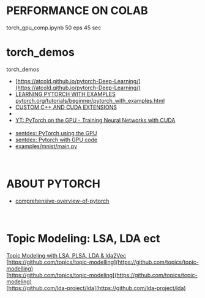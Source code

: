 # PERFORMANCE ON COLAB

   torch_gpu_comp.ipynb 50 eps 45 sec

# torch_demos
torch_demos

* [https://atcold.github.io/pytorch-Deep-Learning/](https://atcold.github.io/pytorch-Deep-Learning/)
* [LEARNING PYTORCH WITH EXAMPLES pytorch.org/tutorials/beginner/pytorch_with_examples.html](https://pytorch.org/tutorials/beginner/pytorch_with_examples.html)<br>
* [CUSTOM C++ AND CUDA EXTENSIONS](https://pytorch.org/tutorials/advanced/cpp_extension.html)<br>
* []()<br>
* [YT: PyTorch on the GPU - Training Neural Networks with CUDA](https://youtu.be/Bs1mdHZiAS8)<br>
[]()<br>
* [sentdex: PyTorch using the GPU](https://youtu.be/6gk7giKER6s)<br>
* [sentdex: Pytorch with GPU code ](https://pythonprogramming.net/gpu-deep-learning-neural-network-pytorch/)<br>
* [examples/mnist/main.py](https://github.com/pytorch/examples/blob/97304e232807082c2e7b54c597615dc0ad8f6173/mnist/main.py#L89)<br>
[]()<br>
[]()<br>

# ABOUT PYTORCH
* [comprehensive-overview-of-pytorch](https://medium.com/@layog/a-comprehensive-overview-of-pytorch-7f70b061963f)<br>
[]()<br>
[]()<br>


# Topic Modeling: LSA, LDA ect

[Topic Modeling with LSA, PLSA, LDA & lda2Vec](https://medium.com/nanonets/topic-modeling-with-lsa-psla-lda-and-lda2vec-555ff65b0b05)<br>
[https://github.com/topics/topic-modelling](https://github.com/topics/topic-modelling)<br>
[https://github.com/topics/topic-modeling](https://github.com/topics/topic-modeling)<br>
[https://github.com/lda-project/lda](https://github.com/lda-project/lda)<br>
[]()<br>
[]()<br>
[]()<br>
